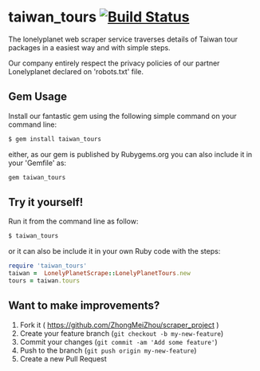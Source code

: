 # taiwan_tours [![Build Status](https://travis-ci.org/ZhongMeiZhou/scraper_project.svg)](https://travis-ci.org/ZhongMeiZhou/scraper_project)

 The lonelyplanet web scraper service traverses details of Taiwan tour packages in a easiest way and with simple steps.

 Our company entirely respect the privacy policies of our partner Lonelyplanet declared on 'robots.txt' file.


## Gem Usage

 Install our fantastic gem using the following simple command on your command line:

 ```sh
 $ gem install taiwan_tours
 ```

 either, as our gem is published by Rubygems.org you can also include it in your 'Gemfile' as:

 ```ruby
 gem taiwan_tours
 ```

## Try it yourself!
 Run it from the command line as follow:

 ```sh
 $ taiwan_tours
 ```

 or it can also be include it in your own Ruby code with the steps:

```ruby
require 'taiwan_tours'
taiwan =  LonelyPlanetScrape::LonelyPlanetTours.new
tours = taiwan.tours
```

## Want to make improvements?

1. Fork it ( https://github.com/ZhongMeiZhou/scraper_project )
2. Create your feature branch (`git checkout -b my-new-feature`)
3. Commit your changes (`git commit -am 'Add some feature'`)
4. Push to the branch (`git push origin my-new-feature`)
5. Create a new Pull Request
